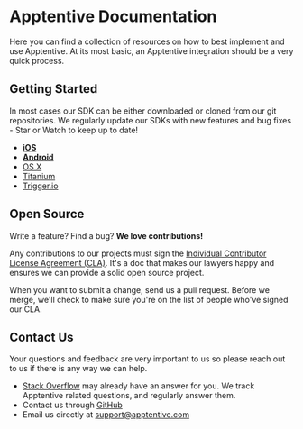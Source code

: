 # Apptentive Documentation

Here you can find a collection of resources on how to best implement and use Apptentive.  At its most basic, an Apptentive integration should be a very quick process.

## Getting Started
In most cases our SDK can be either downloaded or cloned from our git repositories.  We regularly update our SDKs with new features and bug fixes - Star or Watch to keep up to date!

* **[iOS](https://github.com/apptentive/apptentive-ios)**
* **[Android](https://github.com/apptentive/apptentive-android)**
* [OS X](https://github.com/apptentive/apptentive-osx)
* [Titanium](https://github.com/apptentive/apptentive-titanium)
* [Trigger.io](https://github.com/apptentive/apptentive-trigger-io)

## Open Source
Write a feature?  Find a bug? **We love contributions!**

Any contributions to our projects must sign the [Individual Contributor License Agreement (CLA)](https://docs.google.com/a/apptentive.com/spreadsheet/viewform?formkey=dDhMaXJKQnRoX0dRMzZNYnp5bk1Sbmc6MQ#gid=0). It's a doc that makes our lawyers happy and ensures we can provide a solid open source project.

When you want to submit a change, send us a pull request. Before we merge, we'll check to make sure you're on the list of people who've signed our CLA.

## Contact Us
Your questions and feedback are very important to us so please reach out to us if there is any way we can help.

* [Stack Overflow](http://stackoverflow.com/) may already have an answer for you.  We track Apptentive related questions, and regularly answer them.
* Contact us through [GitHub](https://github.com/apptentive)
* Email us directly at [support@apptentive.com](mailto:support@apptentive.com)